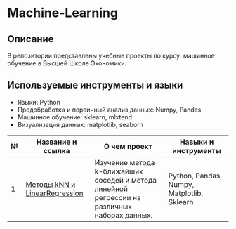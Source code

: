 # Machine-Learning
## Описание  
В репозитории представлены учебные проекты по курсу: машинное обучение в Высшей Школе Экономики.  
## Используемые инструменты и языки  
* Языки: Python
* Предобработка и первичный анализ данных: Numpy, Pandas
* Машинное обучение: sklearn, mlxtend
* Визуализация данных: matplotlib, seaborn

| №| Название и ссылка | О чем проект                                                     | Навыки и инструменты           |  
|-----------|-------------------|------------------------------------------------------------------|-----------------------------------|
|1              |[Методы kNN и LinearRegression](knn_linreg)|Изучение метода k-ближайших соседей и метода линейной регрессии на различных наборах данных.|Python, Pandas, Numpy, Matplotlib, Sklearn
